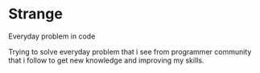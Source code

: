 # Strange
Everyday problem in code

Trying to solve everyday problem that i see from programmer community that i follow to get new knowledge and improving my skills.

